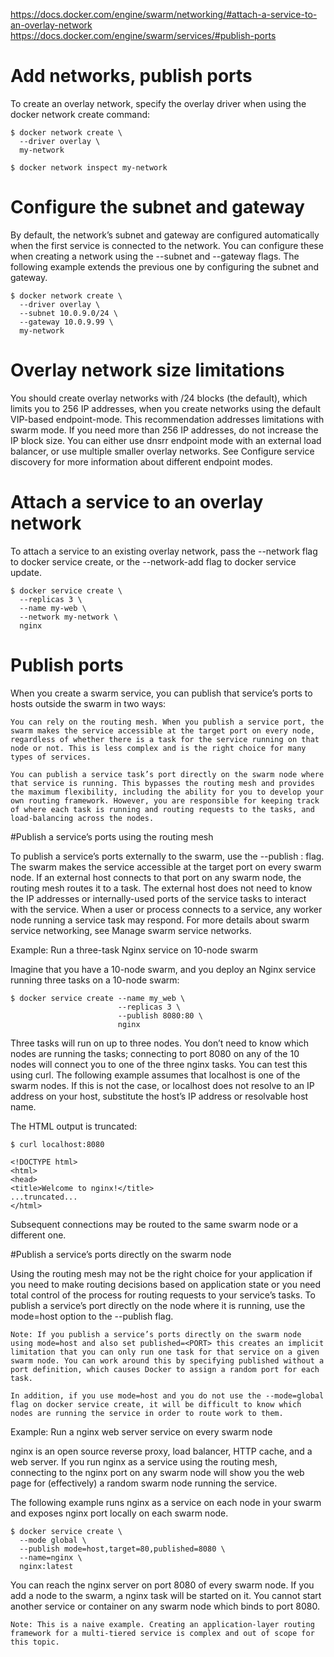 https://docs.docker.com/engine/swarm/networking/#attach-a-service-to-an-overlay-network
https://docs.docker.com/engine/swarm/services/#publish-ports

Add networks, publish ports
===========================

To create an overlay network, specify the overlay driver when using the docker network create command:

```
$ docker network create \
  --driver overlay \
  my-network

$ docker network inspect my-network
```

Configure the subnet and gateway
================================

By default, the network’s subnet and gateway are configured automatically when the first service is connected to the network. You can configure these when creating a network using the --subnet and --gateway flags. The following example extends the previous one by configuring the subnet and gateway.

```
$ docker network create \
  --driver overlay \
  --subnet 10.0.9.0/24 \
  --gateway 10.0.9.99 \
  my-network
```

Overlay network size limitations
================================

You should create overlay networks with /24 blocks (the default), which limits you to 256 IP addresses, when you create networks using the default VIP-based endpoint-mode. This recommendation addresses limitations with swarm mode. If you need more than 256 IP addresses, do not increase the IP block size. You can either use dnsrr endpoint mode with an external load balancer, or use multiple smaller overlay networks. See Configure service discovery for more information about different endpoint modes.

Attach a service to an overlay network
======================================

To attach a service to an existing overlay network, pass the --network flag to docker service create, or the --network-add flag to docker service update.

```
$ docker service create \
  --replicas 3 \
  --name my-web \
  --network my-network \
  nginx
```

Publish ports
=============

When you create a swarm service, you can publish that service’s ports to hosts outside the swarm in two ways:

    You can rely on the routing mesh. When you publish a service port, the swarm makes the service accessible at the target port on every node, regardless of whether there is a task for the service running on that node or not. This is less complex and is the right choice for many types of services.

    You can publish a service task’s port directly on the swarm node where that service is running. This bypasses the routing mesh and provides the maximum flexibility, including the ability for you to develop your own routing framework. However, you are responsible for keeping track of where each task is running and routing requests to the tasks, and load-balancing across the nodes.

#Publish a service’s ports using the routing mesh

To publish a service’s ports externally to the swarm, use the --publish <TARGET-PORT>:<SERVICE-PORT> flag. The swarm makes the service accessible at the target port on every swarm node. If an external host connects to that port on any swarm node, the routing mesh routes it to a task. The external host does not need to know the IP addresses or internally-used ports of the service tasks to interact with the service. When a user or process connects to a service, any worker node running a service task may respond. For more details about swarm service networking, see Manage swarm service networks.

Example: Run a three-task Nginx service on 10-node swarm

Imagine that you have a 10-node swarm, and you deploy an Nginx service running three tasks on a 10-node swarm:

```
$ docker service create --name my_web \
                        --replicas 3 \
                        --publish 8080:80 \
                        nginx
```

Three tasks will run on up to three nodes. You don’t need to know which nodes are running the tasks; connecting to port 8080 on any of the 10 nodes will connect you to one of the three nginx tasks. You can test this using curl. The following example assumes that localhost is one of the swarm nodes. If this is not the case, or localhost does not resolve to an IP address on your host, substitute the host’s IP address or resolvable host name.

The HTML output is truncated:

```
$ curl localhost:8080

<!DOCTYPE html>
<html>
<head>
<title>Welcome to nginx!</title>
...truncated...
</html>
```

Subsequent connections may be routed to the same swarm node or a different one.

#Publish a service’s ports directly on the swarm node

Using the routing mesh may not be the right choice for your application if you need to make routing decisions based on application state or you need total control of the process for routing requests to your service’s tasks. To publish a service’s port directly on the node where it is running, use the mode=host option to the --publish flag.

    Note: If you publish a service’s ports directly on the swarm node using mode=host and also set published=<PORT> this creates an implicit limitation that you can only run one task for that service on a given swarm node. You can work around this by specifying published without a port definition, which causes Docker to assign a random port for each task.

    In addition, if you use mode=host and you do not use the --mode=global flag on docker service create, it will be difficult to know which nodes are running the service in order to route work to them.

Example: Run a nginx web server service on every swarm node

nginx is an open source reverse proxy, load balancer, HTTP cache, and a web server. If you run nginx as a service using the routing mesh, connecting to the nginx port on any swarm node will show you the web page for (effectively) a random swarm node running the service.

The following example runs nginx as a service on each node in your swarm and exposes nginx port locally on each swarm node.

```
$ docker service create \
  --mode global \
  --publish mode=host,target=80,published=8080 \
  --name=nginx \
  nginx:latest
```

You can reach the nginx server on port 8080 of every swarm node. If you add a node to the swarm, a nginx task will be started on it. You cannot start another service or container on any swarm node which binds to port 8080.

    Note: This is a naive example. Creating an application-layer routing framework for a multi-tiered service is complex and out of scope for this topic.
